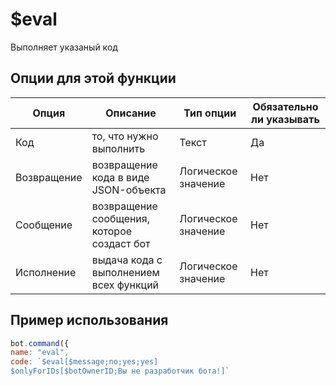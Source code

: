 # $eval
Выполняет указаный код

## Опции для этой функции
| Опция |  Описание | Тип опции | Обязательно ли указывать | 
| ------ | ----------- | --------- | ------------------------ |
| Код | то, что нужно выполнить | Текст | Да |
| Возвращение | возвращение кода в виде JSON-объекта | Логическое значение | Нет |
| Сообщение | возвращение сообщения, которое создаст бот | Логическое значение  | Нет |
| Исполнение | выдача кода с выполнением всех функций | Логическое значение | Нет |

## Пример использования
```javascript
bot.command({
name: "eval",
code: `$eval[$message;no;yes;yes]
$onlyForIDs[$botOwnerID;Вы не разработчик бота!]`
```
